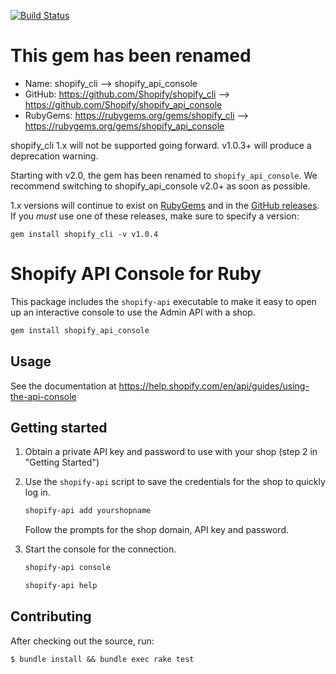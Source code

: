 [![Build Status](https://travis-ci.org/Shopify/shopify_api_console.svg?branch=master)](https://travis-ci.org/Shopify/shopify_api_console)

# This gem has been renamed

* Name: shopify_cli --> shopify_api_console
* GitHub: https://github.com/Shopify/shopify_cli --> https://github.com/Shopify/shopify_api_console
* RubyGems: https://rubygems.org/gems/shopify_cli --> https://rubygems.org/gems/shopify_api_console

shopify_cli 1.x will not be supported going forward. v1.0.3+ will produce a deprecation warning.

Starting with v2.0, the gem has been renamed to `shopify_api_console`. We recommend switching to shopify_api_console v2.0+ as soon as possible.

1.x versions will continue to exist on [RubyGems](https://rubygems.org/gems/shopify_cli) and in the [GitHub releases](https://github.com/Shopify/shopify_cli/releases). If you _must_ use one of these releases, make sure to specify a version:

```
gem install shopify_cli -v v1.0.4
```

# Shopify API Console for Ruby

This package includes the ``shopify-api`` executable to make it easy to open up an interactive console to use the Admin API with a shop.

```sh
gem install shopify_api_console
```

## Usage

See the documentation at https://help.shopify.com/en/api/guides/using-the-api-console

## Getting started

1. Obtain a private API key and password to use with your shop (step 2 in "Getting Started")

2. Use the ``shopify-api`` script to save the credentials for the shop to quickly log in.

   ```bash
   shopify-api add yourshopname
   ```

   Follow the prompts for the shop domain, API key and password.

3. Start the console for the connection.

   ```bash
   shopify-api console
   ```

   ```bash
   shopify-api help
   ```

## Contributing

After checking out the source, run:

  `$ bundle install && bundle exec rake test`

